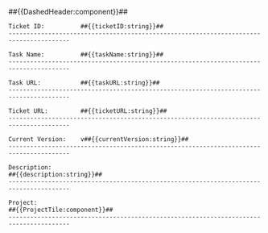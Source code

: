 ##{{DashedHeader:component}}##

    Ticket ID:          ##{{ticketID:string}}##
    ---------------------------------------------------------------------------------------

    Task Name:          ##{{taskName:string}}##
    ---------------------------------------------------------------------------------------

    Task URL:           ##{{taskURL:string}}##
    ---------------------------------------------------------------------------------------

    Ticket URL:         ##{{ticketURL:string}}##
    ---------------------------------------------------------------------------------------

    Current Version:    v##{{currentVersion:string}}##
    ---------------------------------------------------------------------------------------

    Description:
    ##{{description:string}}##
    ---------------------------------------------------------------------------------------

    Project:
    ##{{ProjectTile:component}}##
    ---------------------------------------------------------------------------------------
